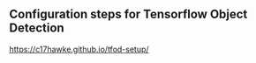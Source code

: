 







## Configuration steps for Tensorflow Object Detection 
https://c17hawke.github.io/tfod-setup/

